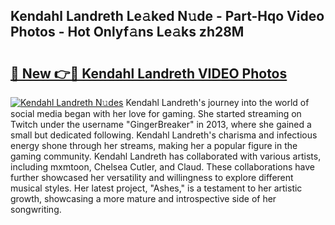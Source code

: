 ## Kendahl Landreth Le𝚊ked N𝚞de - Part-Hqo Video Photos - Hot Onlyf𝚊ns Le𝚊ks zh28M

# <h2><a href="http://ab67613.deff.icu/?id=Kendahl+Landreth">🔗 New 👉🔴 Kendahl Landreth VIDEO Photos</a></h2>

[![Kendahl Landreth N𝚞des](https://i.imgur.com/rIISA9y.gif)](http://ab67613.deff.icu/?id=Kendahl+Landreth)
Kendahl Landreth's journey into the world of social media began with her love for gaming. She started streaming on Twitch under the username "GingerBreaker" in 2013, where she gained a small but dedicated following. Kendahl Landreth's charisma and infectious energy shone through her streams, making her a popular figure in the gaming community. Kendahl Landreth has collaborated with various artists, including mxmtoon, Chelsea Cutler, and Claud. These collaborations have further showcased her versatility and willingness to explore different musical styles. Her latest project, "Ashes," is a testament to her artistic growth, showcasing a more mature and introspective side of her songwriting.
